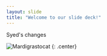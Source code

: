 ```yaml
---
layout: slide
title: "Welcome to our slide deck!"
---
```


Syed's changes

![Mardigrastocat](https://octodex.github.com/images/Mardigrastocat.png)
{: .center}
